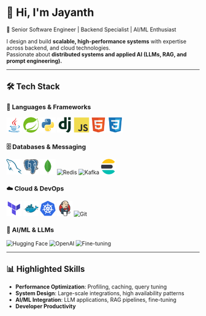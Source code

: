 # 👋 Hi, I'm Jayanth

🚀 Senior Software Engineer | Backend Specialist | AI/ML Enthusiast  

I design and build **scalable, high-performance systems** with expertise across backend, and cloud technologies.  
Passionate about **distributed systems and applied AI (LLMs, RAG, and prompt engineering).**

---

## 🛠️ Tech Stack

### 🚀 Languages & Frameworks  
<p align="left">
  <img src="https://raw.githubusercontent.com/devicons/devicon/master/icons/java/java-original.svg" alt="Java" width="40" height="40"/>
  <img src="https://raw.githubusercontent.com/devicons/devicon/master/icons/spring/spring-original.svg" alt="Spring Boot" width="40" height="40"/>
  <img src="https://raw.githubusercontent.com/devicons/devicon/master/icons/python/python-original.svg" alt="Python" width="40" height="40"/>
  <img src="https://raw.githubusercontent.com/devicons/devicon/master/icons/django/django-plain.svg" alt="Django" width="40" height="40"/>
  <img src="https://raw.githubusercontent.com/devicons/devicon/master/icons/javascript/javascript-original.svg" alt="JavaScript" width="40" height="40"/>
  <img src="https://raw.githubusercontent.com/devicons/devicon/master/icons/html5/html5-original.svg" alt="HTML5" width="40" height="40"/>
  <img src="https://raw.githubusercontent.com/devicons/devicon/master/icons/css3/css3-original.svg" alt="CSS3" width="40" height="40"/>
</p>

### 🗄️ Databases & Messaging  
<p align="left">
  <img src="https://raw.githubusercontent.com/devicons/devicon/master/icons/mysql/mysql-original.svg" alt="MySQL" width="40" height="40"/>
  <img src="https://raw.githubusercontent.com/devicons/devicon/master/icons/postgresql/postgresql-original.svg" alt="PostgreSQL" width="40" height="40"/>
  <img src="https://raw.githubusercontent.com/devicons/devicon/master/icons/mongodb/mongodb-original.svg" alt="MongoDB" width="40" height="40"/>
  <img src="https://www.vectorlogo.zone/logos/redis/redis-icon.svg" alt="Redis" width="40" height="40"/>
  <img src="https://cdn.worldvectorlogo.com/logos/kafka.svg" alt="Kafka" width="40" height="40"/>
  <img src="https://raw.githubusercontent.com/devicons/devicon/master/icons/elasticsearch/elasticsearch-original.svg" alt="Elasticsearch" width="40" height="40"/>
</p>

### ☁️ Cloud & DevOps  
<p align="left">
  <img src="https://raw.githubusercontent.com/devicons/devicon/master/icons/terraform/terraform-original.svg" alt="Terraform" width="40" height="40"/>
  <img src="https://raw.githubusercontent.com/devicons/devicon/master/icons/docker/docker-original.svg" alt="Docker" width="40" height="40"/>
  <img src="https://raw.githubusercontent.com/devicons/devicon/master/icons/kubernetes/kubernetes-plain.svg" alt="Kubernetes" width="40" height="40"/>
  <img src="https://raw.githubusercontent.com/devicons/devicon/master/icons/jenkins/jenkins-original.svg" alt="Jenkins" width="40" height="40"/>
  <img src="https://git-scm.com/images/logos/downloads/Git-Icon-1788C.svg" alt="Git" width="40" height="40"/>
</p>

### 🤖 AI/ML & LLMs  
<p align="left">
  <img src="https://huggingface.co/front/assets/huggingface_logo.svg" alt="Hugging Face" width="40" height="40"/>
  <img src="https://cdn.worldvectorlogo.com/logos/openai-2.svg" alt="OpenAI" width="40" height="40"/>
  <img src="https://vectorlogo.zone/logos/pytorch/pytorch-icon.svg" alt="Fine-tuning" width="40" height="40"/>
</p>

---

## 📊 Highlighted Skills
- **Performance Optimization**: Profiling, caching, query tuning  
- **System Design**: Large-scale integrations, high availability patterns  
- **AI/ML Integration**: LLM applications, RAG pipelines, fine-tuning  
- **Developer Productivity**
